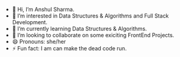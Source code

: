 - 👋 Hi, I’m Anshul Sharma.
- 👀 I’m interested in Data Structures & Algorithms and Full Stack Development.
- 🌱 I’m currently learning Data Structures & Algorithms.
- 💞️ I’m looking to collaborate on some exiciting FrontEnd Projects.
- 😄 Pronouns: she/her
- ⚡ Fun fact: I am can make the dead code run.


